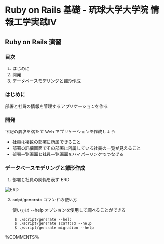 Ruby on Rails 基礎 - 琉球大学大学院 情報工学実践IV
================================================================================

Ruby on Rails 演習
--------------------------------------------------------------------------------


### 目次

1. はじめに
2. 開発
3. データベースモデリングと雛形作成


### はじめに

部署と社員の情報を管理するアプリケーションを作る


### 開発

下記の要求を満たす Web アプリケーションを作成しよう

* 社員は複数の部署に所属できること
* 部署の詳細画面でその部署に所属している社員の一覧が見えること
* 部署一覧画面と社員一覧画面をハイパーリンクでつなげる


### データベースモデリングと雛形作成

1. 部署と社員の関係を表す ERD

![ERD](images/erd.png)

2. scipt/generate コマンドの使い方

    使い方は --help オプションを使用して調べることができる

        $ ./script/generate --help
        $ ./script/generate scaffold --help
        $ ./script/generate migration --help


%COMMENTS%
